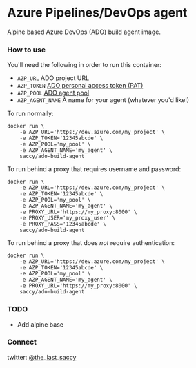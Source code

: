 # Azure Pipelines/DevOps agent
Alpine based Azure DevOps (ADO) build agent image.

### How to use
You'll need the following in order to run this container:
- `AZP_URL` ADO project URL
- `AZP_TOKEN` <a href="https://docs.microsoft.com/en-us/azure/devops/organizations/accounts/use-personal-access-tokens-to-authenticate?view=azure-devops&tabs=preview-page" target="_blank">ADO personal access token (PAT)</a><br>
- `AZP_POOL` <a href="https://docs.microsoft.com/en-us/azure/devops/pipelines/agents/pools-queues?view=azure-devops&tabs=yaml%2Cbrowser" target="_blank">ADO agent pool</a><br>
- `AZP_AGENT_NAME` A name for your agent (whatever you'd like!)

To run normally:
```
docker run \
    -e AZP_URL='https://dev.azure.com/my_project' \
    -e AZP_TOKEN='12345abcde' \
    -e AZP_POOL='my_pool' \
    -e AZP_AGENT_NAME='my_agent' \
    saccy/ado-build-agent
```

To run behind a proxy that requires username and password:
```
docker run \
    -e AZP_URL='https://dev.azure.com/my_project' \
    -e AZP_TOKEN='12345abcde' \
    -e AZP_POOL='my_pool' \
    -e AZP_AGENT_NAME='my_agent' \
    -e PROXY_URL='https://my_proxy:8000' \
    -e PROXY_USER='my_proxy_user' \
    -e PROXY_PASS='12345abcde' \
    saccy/ado-build-agent
```

To run behind a proxy that does *not* require authentication:
```
docker run \
    -e AZP_URL='https://dev.azure.com/my_project' \
    -e AZP_TOKEN='12345abcde' \
    -e AZP_POOL='my_pool' \
    -e AZP_AGENT_NAME='my_agent' \
    -e PROXY_URL='https://my_proxy:8000' \
    saccy/ado-build-agent
```

### TODO
- Add alpine base

### Connect
twitter: <a href="https://twitter.com/the_last_saccy" target="_blank">@the_last_saccy</a><br>
